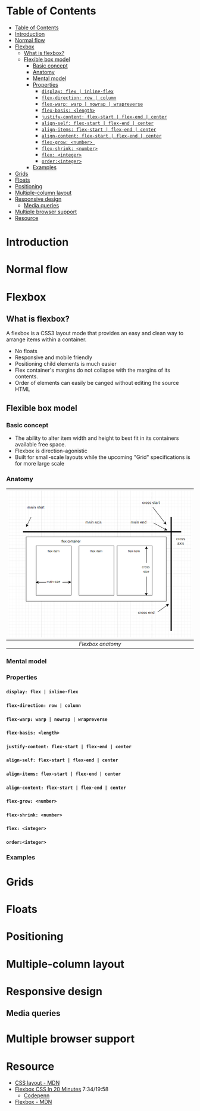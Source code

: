 # Table of Contents
- [Table of Contents](#table-of-contents)
- [Introduction](#introduction)
- [Normal flow](#normal-flow)
- [Flexbox](#flexbox)
  - [What is flexbox?](#what-is-flexbox)
  - [Flexible box model](#flexible-box-model)
    - [Basic concept](#basic-concept)
    - [Anatomy](#anatomy)
    - [Mental model](#mental-model)
    - [Properties](#properties)
      - [```display: flex | inline-flex```](#display-flex--inline-flex)
      - [```flex-direction: row | column```](#flex-direction-row--column)
      - [```flex-warp: warp | nowrap | wrapreverse```](#flex-warp-warp--nowrap--wrapreverse)
      - [```flex-basis: <length>```](#flex-basis-length)
      - [```justify-content: flex-start | flex-end | center```](#justify-content-flex-start--flex-end--center)
      - [```align-self: flex-start | flex-end | center```](#align-self-flex-start--flex-end--center)
      - [```align-items: flex-start | flex-end | center```](#align-items-flex-start--flex-end--center)
      - [```align-content: flex-start | flex-end | center```](#align-content-flex-start--flex-end--center)
      - [```flex-grow: <number> ```](#flex-grow-number)
      - [```flex-shrink: <number>```](#flex-shrink-number)
      - [```flex: <integer>```](#flex-integer)
      - [```order:<integer>```](#orderinteger)
    - [Examples](#examples)
- [Grids](#grids)
- [Floats](#floats)
- [Positioning](#positioning)
- [Multiple-column layout](#multiple-column-layout)
- [Responsive design](#responsive-design)
  - [Media queries](#media-queries)
- [Multiple browser support](#multiple-browser-support)
- [Resource](#resource)
# Introduction
# Normal flow
# Flexbox
## What is flexbox?
A flexbox is a CSS3 layout mode that provides an easy and clean way to arrange items within a container.
- No floats
- Responsive and mobile friendly
- Positioning child elements is much easier
- Flex container's margins do not collapse with the margins of its contents.
- Order of elements can easily be canged without editing the source HTML
## Flexible box model
### Basic concept
- The ability to alter item width and height to best fit in its containers available free space.
- Flexbox is direction-agonistic
- Built for small-scale layouts while the upcoming "Grid" specifications is for more large scale
### Anatomy
| ![Flexbox anatomy](./assets/flex-box.PNG) |
|:--:|
| *Flexbox anatomy* |

### Mental model

### Properties
#### ```display: flex | inline-flex```
#### ```flex-direction: row | column```
#### ```flex-warp: warp | nowrap | wrapreverse```
#### ```flex-basis: <length>```
#### ```justify-content: flex-start | flex-end | center```
#### ```align-self: flex-start | flex-end | center```
#### ```align-items: flex-start | flex-end | center```
#### ```align-content: flex-start | flex-end | center```
#### ```flex-grow: <number> ```
#### ```flex-shrink: <number>```
#### ```flex: <integer>```
#### ```order:<integer>```

### Examples
# Grids
# Floats
# Positioning
# Multiple-column layout
# Responsive design
## Media queries
# Multiple browser support

# Resource
- [CSS layout - MDN](https://developer.mozilla.org/en-US/docs/Learn/CSS/CSS_layout)
- [Flexbox CSS In 20 Minutes](https://www.youtube.com/watch?v=JJSoEo8JSnc) 7:34/19:58
  - [Codepenn](https://codepen.io/zhutoutoutousan/pen/gOPwOOa)
- [Flexbox - MDN](https://developer.mozilla.org/en-US/docs/Learn/CSS/CSS_layout/Flexbox)